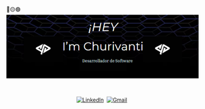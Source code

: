 
<div>
🔴🟡🟢

<br>

</div>

<div align="center">
  <img src="https://github.com/Jhonchuri11/Jhonchuri11/blob/main/Churi2.png" alt="Card header" width="700"/>
  <p align="center">
  <br>

  <a href="www.linkedin.com/in/jhon-churivanti"><img src="https://img.shields.io/badge/linkedin-%230077B5.svg?&style=for-the-badge&logo=linkedin&logoColor=white" alt="LinkedIn" /></a>&nbsp;
  <a href="churivantialvajhonn@gmail.com?subject=Hola%20Sumanth"><img src="https://img.shields.io/badge/gmail-%23D14836.svg?&style=for-the-badge&logo=gmail&logoColor=white" alt="Gmail"/></a>&nbsp;
  </p>

  <br>
</div>
